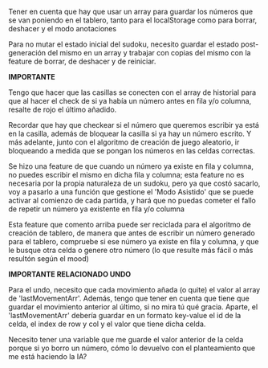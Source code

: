 Tener en cuenta que hay que usar un array para guardar los números que se van poniendo en el tablero, tanto para el localStorage como para borrar, deshacer y el modo anotaciones

Para no mutar el estado inicial del sudoku, necesito guardar el estado post-generación del mismo en un array y trabajar con copias del mismo con la feature de borrar, de deshacer y de reiniciar. 

**IMPORTANTE**

Tengo que hacer que las casillas se conecten con el array de historial para que al hacer el check de si ya había un número antes en fila y/o columna, resalte de rojo el último añadido.

Recordar que hay que checkear si el número que queremos escribir ya está en la casilla, además de bloquear la casilla si ya hay un número escrito. Y más adelante, junto con el algoritmo de creación de juego aleatorio, ir bloqueando a medida que se pongan los números en las celdas correctas.


Se hizo una feature de que cuando un número ya existe en fila y columna, no puedes escribir el mismo en dicha fila y columna; esta feature no es necesaria por la propia naturaleza de un sudoku, pero ya que costó sacarlo, voy a pasarlo a una función que gestione el 'Modo Asistido' que se puede activar al comienzo de cada partida, y hará que no puedas cometer el fallo de repetir un número ya existente en fila y/o columna

Esta feature que comento arriba puede ser reciclada para el algoritmo de creación de tablero, de manera que antes de escribir un número generado para el tablero, compruebe si ese número ya existe en fila y columna, y que le busque otra celda o genere otro número (lo que resulte más fácil o más resultón según el mood)

**IMPORTANTE RELACIONADO UNDO**

Para el undo, necesito que cada movimiento añada (o quite) el valor al array de 'lastMovementArr'. Además, tengo que tener en cuenta que tiene que guardar el movimiento anterior al último, si no mira tú qué gracia. Aparte, el 'lastMovementArr' debería guardar en un formato key-value el id de la celda, el index de row y col y el valor que tiene dicha celda.

Necesito tener una variable que me guarde el valor anterior de la celda porque si yo borro un número, cómo lo devuelvo con el planteamiento que me está haciendo la IA?